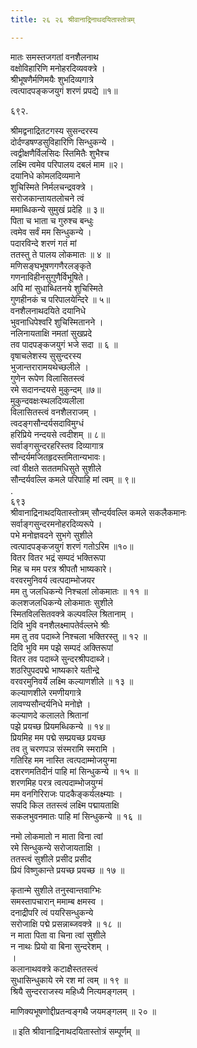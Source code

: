 ```yaml
---
title: २६ २६ श्रीवानाद्रिनाथदयितास्तोत्रम्

---
```

 मातः समस्तजगतां वनशैलनाथ  
वक्षोविहारिणि मनोहरदिव्यवक्त्रे ।  
श्रीभूषणैर्मणिमयैः शुभदिव्यगात्रे  
त्वत्पादपङ्कजयुगं शरणं प्रपद्ये ॥१॥  

६९२.  

श्रीमद्वनाद्रितटगस्य सुसन्दरस्य  
दोर्दण्डषण्डसुविहारिणि सिन्धुकन्ये ।  
त्वद्वीक्षणैर्विलसिदः स्तिमितैः शुभैश्च  
लक्ष्मि त्वमेव परिपालय दबलं माम ॥२।  
दयानिधे कोमलदिव्यमाने  
शुचिस्मिते निर्मलचन्द्रवक्त्रे ।  
सरोजकान्तायतलोचने त्वं  
ममाब्धिकन्ये सुमुखं प्रदेहि ॥ ३॥  
पिता च भाता च गुरुश्च बन्धुः  
त्वमेव सर्वं मम सिन्धुकन्ये ।  
पदारविन्दे शरणं गतं मां  
ततस्तु ते पालय लोकमातः ॥ ४ ॥  
मणिसङ्घभूषणगणैरलङ्कृते  
गणनाविहीनसुगुणैर्विभूषिते।  
अपि मां सुधाब्धितनये शुचिस्मिते  
गुणहीनकं च परिपालयेन्दिरे ॥ ५॥  
वनशैलनाथदयिते दयानिधे  
भुवनाधिपेश्वरि शुचिस्मितानने ।  
नलिनायताक्षि नमतां सुखप्रदे  
तव पादपङ्कजयुगं भजे सदा ॥ ६ ॥  
वृषाचलेशस्य सुसुन्दरस्य  
भुजान्तरारामयथेच्छलीले ।  
गुणेन रूपेण विलासितस्त्वं  
रमे सदानन्दयसे मुकुन्दम् ॥७॥  
मुकुन्दवक्षःस्थलदिव्यलीला  
विलासितस्त्वं वनशैलराजम् ।  
त्वदङ्गसौन्दर्यसदाविमुग्धं  
हरिप्रिये नन्दयसे त्वदीशम् ॥ ८॥  
सर्वाङ्गसुन्दरहरिस्तव दिव्यागात्र  
सौन्दर्यमजितहृदस्तमितान्यभावः।  
त्वां वीक्षते सततमधिसुते सुशीले  
सौन्दर्यवल्लि कमले परिपाहि मां त्वम् ॥ ९॥  
.  
६९३  
श्रीवानाद्रिनाथदयितास्तोत्रम् सौन्दर्यवल्लि कमले सकलैकमानः  
सर्वाङ्गसुन्दरमनोहरदिव्यरूपे ।  
पभे मनोज्ञवदने सुभगे सुशीले  
त्वत्पादपङ्कजयुगं शरणं गतोऽरिम ॥१०॥  
वितर वितर भद्रं सम्पदं भक्तिरूपा  
मिह च मम परत्र श्रीपतौ भाष्यकारे।  
वरवरमुनिवर्य त्वत्पदाम्भोजयर  
मम तु जलधिकन्ये निश्चलां लोकमातः ॥ ११ ॥  
कलशजलधिकन्ये लोकमातः सुशीले  
स्मितविलसितवक्त्रे कल्पवल्लि श्रितानाम् ।  
दिवि भुवि वनशैलक्ष्मापतेर्वल्लभे श्रीः  
मम तु तव पदाब्जे निश्चला भक्तिरस्तु ॥ १२ ॥  
दिवि भुवि मम पझे सम्पदं अक्तिरूपां  
वितर तव पदाब्जे सुन्दरश्रीपदाब्जे।  
शठरिपुपदपद्मे भाष्यकारे यतीन्द्रे  
वरवरमुनिवर्ये लक्ष्मि कल्याणशीले ॥ १३ ॥  
कल्याणशीले रमणीयगात्रे  
लावण्यसौन्दर्यनिधे मनोज्ञे ।  
कल्याणदे कलालते श्रितानां  
पझे प्रयच्छ प्रियमब्धिकन्ये ॥ १४॥  
प्रियमिह मम पद्मे सम्प्रयच्छ प्रयच्छ  
तव तु चरणपञ संस्मरामि स्मरामि ।  
गतिरिह मम नास्ति त्वत्पदाम्मोजयुग्मा  
दशरणमतिदीनं पाहि मां सिन्धुकन्ये ॥ १५ ॥  
शरणमिह परत्र त्वत्पदाम्भोजयुग्मं  
मम वनगिरिराजः पादकैङ्कर्यलक्ष्म्याः ।  
सपदि किल ततस्त्वं लक्ष्मि पद्मायताक्षि  
सकलभुवनमातः पाहि मां सिन्धुकन्ये ॥ १६ ॥  

नमो लोकमातो न माता विना त्वां  
रमे सिन्धुकन्ये सरोजायताक्षि ।  
ततस्त्वं सुशीले प्रसीद प्रसीद  
प्रियं विष्णुकान्ते प्रयच्छ प्रयच्छ ॥ १७ ॥  

कृतान्मे सुशीले तनुस्वान्तवाग्भिः  
समस्तापचारान् ममाम्ब क्षमस्व ।  
दनाद्रीपरि त्वं पयरिसन्धुकन्ये  
सरोजाक्षि पद्मे प्रसन्नाब्जवक्त्रे ॥ १८ ॥  
न माता पिता वा चिना त्वां सुशीले  
न नाथः प्रियो वा बिना सुन्दरेशम् ।  
।  
कलानाथवक्त्रे कटाक्षैस्ततस्त्वं  
सुधासिन्धुकाये रमे रश मां त्वम् ॥ १९ ॥  
श्रियै सुन्दरराजस्य महिध्यै नित्यमङ्गलम् ।  

माणिक्यभूषणोद्दीप्रतन्वङ्गथै जयमङ्गलम् ॥ २० ॥  

॥ इति श्रीवानाद्रिनाथदयितास्तोत्रं सम्पूर्णम् ॥  